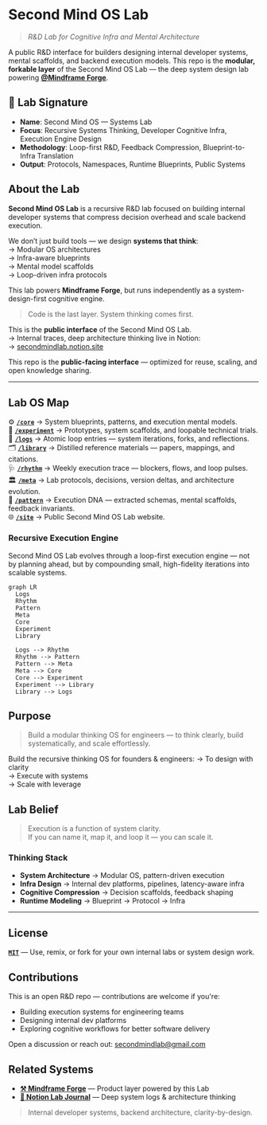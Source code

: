 # Second Mind OS Lab

> _R&D Lab for Cognitive Infra and Mental Architecture_

A public R&D interface for builders designing internal developer systems, mental scaffolds, and backend execution models.
This repo is the **modular, forkable layer** of the Second Mind OS Lab — the deep system design lab powering [**@Mindframe Forge**](https://github.com/mindfforge).

## 🧪 Lab Signature

- **Name**: Second Mind OS — Systems Lab
- **Focus**: Recursive Systems Thinking, Developer Cognitive Infra, Execution Engine Design
- **Methodology**: Loop-first R&D, Feedback Compression, Blueprint-to-Infra Translation
- **Output**: Protocols, Namespaces, Runtime Blueprints, Public Systems

## About the Lab

**Second Mind OS Lab** is a recursive R&D lab focused on building internal developer systems that compress decision overhead and scale backend execution.

We don’t just build tools — we design **systems that think**:  
→ Modular OS architectures  
→ Infra-aware blueprints  
→ Mental model scaffolds  
→ Loop-driven infra protocols

This lab powers **Mindframe Forge**, but runs independently as a system-design-first cognitive engine.

> Code is the last layer. System thinking comes first.

This is the **public interface** of the Second Mind OS Lab.  
→ Internal traces, deep architecture thinking live in Notion:  
→ [secondmindlab.notion.site](https://secondmindlab.notion.site/Second-Mind-OS-Lab-1c5af5f3c08f8095a236d220035b5b49)

This repo is the **public-facing interface** — optimized for reuse, scaling, and open knowledge sharing.

---

## Lab OS Map

⚙️ [**`/core`**](./core/README.md) → System blueprints, patterns, and execution mental models.  
🧪 [**`/experiment`**](./experiment/README.md) → Prototypes, system scaffolds, and loopable technical trials.  
📃 [**`/logs`**](./logs/README.md) → Atomic loop entries — system iterations, forks, and reflections.  
🗂️ [**`/library`**](./library/README.md) → Distilled reference materials — papers, mappings, and citations.  
🩺 [**`/rhythm`**](./rhythm/README.md) → Weekly execution trace — blockers, flows, and loop pulses.  
🏛 [**`/meta`**](./meta/README.md) → Lab protocols, decisions, version deltas, and architecture evolution.  
🧬 [**`/pattern`**](./pattern/README.md) → Execution DNA — extracted schemas, mental scaffolds, feedback invariants.  
🌐 [**`/site`**](./site/README.md) → Public Second Mind OS Lab website.

### Recursive Execution Engine

Second Mind OS Lab evolves through a loop-first execution engine — not by planning ahead, but by compounding small, high-fidelity iterations into scalable systems.

```mermaid
graph LR
  Logs
  Rhythm
  Pattern
  Meta
  Core
  Experiment
  Library

  Logs --> Rhythm
  Rhythm --> Pattern
  Pattern --> Meta
  Meta --> Core
  Core --> Experiment
  Experiment --> Library
  Library --> Logs
```

## Purpose

> Build a modular thinking OS for engineers — to think clearly, build systematically, and scale effortlessly.

Build the recursive thinking OS for founders & engineers:
→ To design with clarity  
→ Execute with systems  
→ Scale with leverage

## Lab Belief

> Execution is a function of system clarity.  
> If you can name it, map it, and loop it — you can scale it.

### Thinking Stack

- **System Architecture** → Modular OS, pattern-driven execution
- **Infra Design** → Internal dev platforms, pipelines, latency-aware infra
- **Cognitive Compression** → Decision scaffolds, feedback shaping
- **Runtime Modeling** → Blueprint → Protocol → Infra

---

## License

[**`MIT`**](./LICENSE) — Use, remix, or fork for your own internal labs or system design work.

## Contributions

This is an open R&D repo — contributions are welcome if you're:

- Building execution systems for engineering teams
- Designing internal dev platforms
- Exploring cognitive workflows for better software delivery

Open a discussion or reach out:
[secondmindlab@gmail.com](mailto:secondmindlab@gmail.com)

## Related Systems

- [**⚒️ Mindframe Forge**](https://github.com/mindfforge) — Product layer powered by this Lab
- [**🧱 Notion Lab Journal**](https://secondmindlab.notion.site/Second-Mind-OS-Lab-1c5af5f3c08f8095a236d220035b5b49) — Deep system logs & architecture thinking

> Internal developer systems, backend architecture, clarity-by-design.
